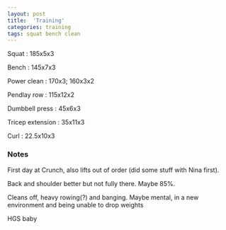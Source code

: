 ```yaml
---
layout: post
title:  'Training'
categories: training
tags: squat bench clean
---
```


Squat : 185x5x3

Bench : 145x7x3

Power clean : 170x3; 160x3x2

Pendlay row : 115x12x2

Dumbbell press  : 45x6x3

Tricep extension  : 35x11x3

Curl  : 22.5x10x3


### Notes

First day at Crunch, also lifts out of order (did some stuff with Nina first).

Back and shoulder better but not fully there. Maybe 85%.

Cleans off, heavy rowing(?) and banging. Maybe mental, in a new environment and being unable to drop weights

HGS baby
